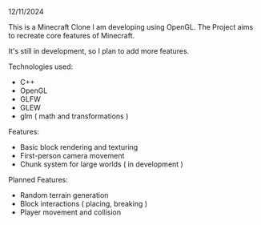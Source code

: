 12/11/2024

This is a Minecraft Clone I am developing using OpenGL.
The Project aims to recreate core features of Minecraft.

It's still in development, so I plan to add more features.

Technologies used:
- C++
- OpenGL
- GLFW
- GLEW
- glm ( math and transformations )

Features:
- Basic block rendering and texturing
- First-person camera movement
- Chunk system for large worlds ( in development )

Planned Features:
- Random terrain generation
- Block interactions ( placing, breaking )
- Player movement and collision
